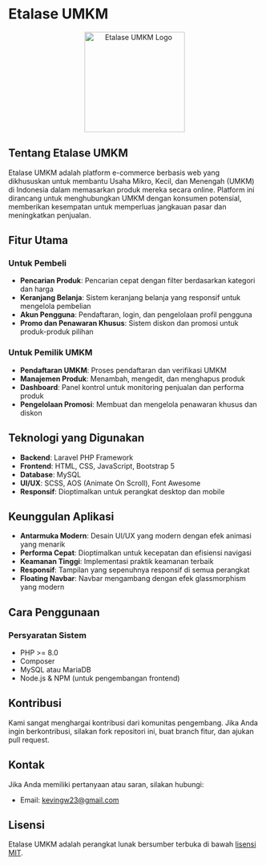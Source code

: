 # Etalase UMKM

<p align="center">
  <img src="public/images/etalase-logo.png" alt="Etalase UMKM Logo" width="200" onerror="this.onerror=null; this.src='https://via.placeholder.com/200x200?text=Etalase+UMKM'">
</p>

## Tentang Etalase UMKM

Etalase UMKM adalah platform e-commerce berbasis web yang dikhususkan untuk membantu Usaha Mikro, Kecil, dan Menengah (UMKM) di Indonesia dalam memasarkan produk mereka secara online. Platform ini dirancang untuk menghubungkan UMKM dengan konsumen potensial, memberikan kesempatan untuk memperluas jangkauan pasar dan meningkatkan penjualan.

## Fitur Utama

### Untuk Pembeli
- **Pencarian Produk**: Pencarian cepat dengan filter berdasarkan kategori dan harga
- **Keranjang Belanja**: Sistem keranjang belanja yang responsif untuk mengelola pembelian
- **Akun Pengguna**: Pendaftaran, login, dan pengelolaan profil pengguna
- **Promo dan Penawaran Khusus**: Sistem diskon dan promosi untuk produk-produk pilihan

### Untuk Pemilik UMKM
- **Pendaftaran UMKM**: Proses pendaftaran dan verifikasi UMKM
- **Manajemen Produk**: Menambah, mengedit, dan menghapus produk
- **Dashboard**: Panel kontrol untuk monitoring penjualan dan performa produk
- **Pengelolaan Promosi**: Membuat dan mengelola penawaran khusus dan diskon

## Teknologi yang Digunakan

- **Backend**: Laravel PHP Framework
- **Frontend**: HTML, CSS, JavaScript, Bootstrap 5
- **Database**: MySQL
- **UI/UX**: SCSS, AOS (Animate On Scroll), Font Awesome
- **Responsif**: Dioptimalkan untuk perangkat desktop dan mobile

## Keunggulan Aplikasi

- **Antarmuka Modern**: Desain UI/UX yang modern dengan efek animasi yang menarik
- **Performa Cepat**: Dioptimalkan untuk kecepatan dan efisiensi navigasi
- **Keamanan Tinggi**: Implementasi praktik keamanan terbaik
- **Responsif**: Tampilan yang sepenuhnya responsif di semua perangkat
- **Floating Navbar**: Navbar mengambang dengan efek glassmorphism yang modern

## Cara Penggunaan

### Persyaratan Sistem
- PHP >= 8.0
- Composer
- MySQL atau MariaDB
- Node.js & NPM (untuk pengembangan frontend)

## Kontribusi

Kami sangat menghargai kontribusi dari komunitas pengembang. Jika Anda ingin berkontribusi, silakan fork repositori ini, buat branch fitur, dan ajukan pull request.

## Kontak

Jika Anda memiliki pertanyaan atau saran, silakan hubungi:
- Email: kevingw23@gmail.com

## Lisensi

Etalase UMKM adalah perangkat lunak bersumber terbuka di bawah [lisensi MIT](https://opensource.org/licenses/MIT).

